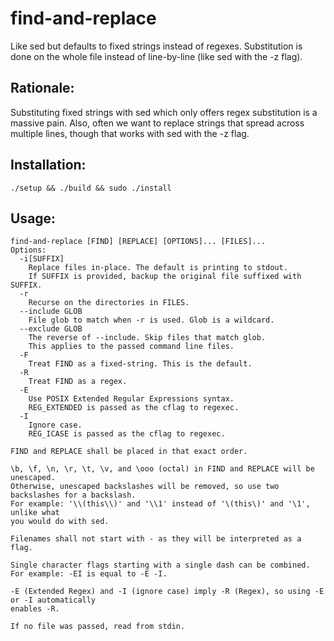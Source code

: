 # find-and-replace

Like sed but defaults to fixed strings instead of regexes. Substitution is done on the whole file instead of line-by-line (like sed with the -z flag).

## Rationale:

Substituting fixed strings with sed which only offers regex substitution is a massive pain. Also, often we want to replace strings that spread across multiple lines, though that works with sed with the -z flag.

## Installation:

```
./setup && ./build && sudo ./install
```

## Usage:

```
find-and-replace [FIND] [REPLACE] [OPTIONS]... [FILES]...
Options:
  -i[SUFFIX]
    Replace files in-place. The default is printing to stdout.
    If SUFFIX is provided, backup the original file suffixed with SUFFIX.
  -r
    Recurse on the directories in FILES.
  --include GLOB
    File glob to match when -r is used. Glob is a wildcard.
  --exclude GLOB
    The reverse of --include. Skip files that match glob.
    This applies to the passed command line files.
  -F
    Treat FIND as a fixed-string. This is the default.
  -R
    Treat FIND as a regex.
  -E
    Use POSIX Extended Regular Expressions syntax.
    REG_EXTENDED is passed as the cflag to regexec.
  -I
    Ignore case.
    REG_ICASE is passed as the cflag to regexec.

FIND and REPLACE shall be placed in that exact order.

\b, \f, \n, \r, \t, \v, and \ooo (octal) in FIND and REPLACE will be unescaped.
Otherwise, unescaped backslashes will be removed, so use two backslashes for a backslash.
For example: '\\(this\\)' and '\\1' instead of '\(this\)' and '\1', unlike what
you would do with sed.

Filenames shall not start with - as they will be interpreted as a flag.

Single character flags starting with a single dash can be combined.
For example: -EI is equal to -E -I.

-E (Extended Regex) and -I (ignore case) imply -R (Regex), so using -E or -I automatically
enables -R.

If no file was passed, read from stdin.
```
